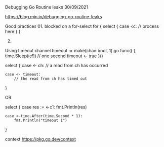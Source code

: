 Debugging Go Routine leaks
30/09/2021

https://blog.min.io/debugging-go-routine-leaks



Good practices
01.
blocked on a for-select
for {
	select {
		case <c:
		// process here
	}
}

02.
Using timeout channel
timeout := make(chan bool, 1)
go func() {
	time.Sleep(ie9)	// one second
	timeout <- true
}()

select {
	case <- ch:
		// a read from ch has occurred

	case <- timeout:
		// the read from ch has timed out	
}

OR

select {
	case res := <-c1:
		fmt.Println(res)
	
	case <-time.After(time.Second * 1):
		fmt.Println("timeout 1")
}


context
https://pkg.go.dev/context
